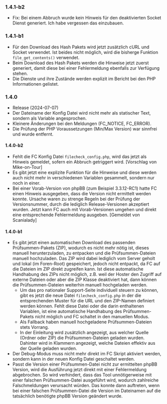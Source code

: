 ### 1.4.1-b2
* Fix: Bei einem Abbruch wurde kein Hinweis für den deaktivierten Socket Dienst generiert. Ich habe vergessen das einzubauen.

### 1.4.1-b1
* Für den Download des Hash Pakets wird jetzt zusätzlich cURL und Socket verwendet. Ist beides nicht möglich, wird die bisherge Funktion `file_get_contents()` verwendet.
* Beim Download des Hash Pakets werden die Hinweise jetzt zuerst generiert, damit diese bei einer Fehlermeldung ebenfalls zur Verfügung stehen.
* Die Dienste und ihre Zustände werden explizit im Bericht bei den PHP Informationen gelistet.

### 1.4.0
* Release (2024-07-07)
* Der Dateiname der Konfig Datei wird nicht mehr als statischer Text, sondern als Variable angesprochen.
* Kleinere Änderungen bei den Meldungen (FC_NOTICE, FC_ERROR).
* Die Prüfung der PHP Voraussetzungen (Min/Max Version) war sinnfrei und wurde entfernt.

#### 1.4.0-b2
* Fehlt die FC Konfig Datei `filecheck_config.php`, wird das jetzt als Hinweis gemeldet, sofern ein Abbruch getriggert wird. [Vorschlag von Mike-on-Tour]
* Es gibt jetzt eine explizite Funktion für die Hinweise und diese werden auch nicht mehr in verschiedenen Variablen gesammelt, sondern nur noch in einer.
* Bei einer Vorab-Version von phpBB (zum Beispiel 3.3.12-RC1) hatte FC einen Hinweis ausgegeben, dass die Version nicht ermittelt werden konnte. Ursache waren zu strenge Regeln bei der Prüfung der Versionsnummer, durch die lediglich Release-Versionen akzeptiert wurden. Jetzt kann FC auch mit Vorab-Versionen umgehen und direkt eine entsprechende Fehlermeldung ausgeben. [Gemeldet von Scanialady]

#### 1.4.0-b1
* Es gibt jetzt einen automatischen Download des passenden Prüfsummen-Pakets (ZIP), wodurch es nicht mehr nötig ist, dieses manuell herunterzuladen, zu entpacken und die Prüfsummen-Dateien manuell hochzuladen. Das ZIP wird dabei lediglich vom Server geholt und lokal (im Foren-Root) gespeichert, jedoch nicht entpackt, da FC auf die Dateien im ZIP direkt zugreifen kann. Ist diese automatische Handhabung des ZIPs nicht möglich, z.B. weil der Hoster den Zugriff auf externe Dateien oder aber die ZIP Klasse deaktiviert hat, dann können die Prüfsummen-Dateien weiterhin manuell hochgeladen werden.
  * Um das pro nationaler Support-Seite individuell steuern zu können, gibt es jetzt die neue Datei `filecheck_config.php` in der die entsprechenden Muster für die URL und den ZIP-Namen definiert werden können. Fehlt diese Datei oder die darin enthaltenen Variablen, ist eine automatische Handhabung des Prüfsummen-Pakets nicht möglich und FC schaltet in den manuellen Modus.
  * Als Fallback haben manuell hochgeladene Prüfsummen-Dateien stets Vorrang.
  * In der Einleitung wird zusätzlich angezeigt, aus welcher Quelle (Ordner oder ZIP) die Prüfsummen-Dateien geladen wurden. Dahinter wird in Klammern angezeigt, welche Dateien effektiv aus der Quelle geladen wurden.
* Der Debug-Modus muss nicht mehr direkt im FC Skript aktiviert werden, sondern kann in der neuen Konfig Datei geschaltet werden.
* Passt die Version einer Prüfsummen-Datei nicht zur ermittelten phpBB Version, wird die Ausführung jetzt direkt mit einer Fehlermeldung abgebrochen. So wird verhindert, dass das Tool unnötigerweise mit einer falschen Prüfsummen-Datei ausgeführt wird, wodurch zahlreiche Falschmeldungen verursacht würden. Das konnte dann auftreten, wenn bei einer falschen Prüfsummen-Datei die Version im Dateinamen auf die tatsächlich benötigte phpBB Version geändert wurde.
